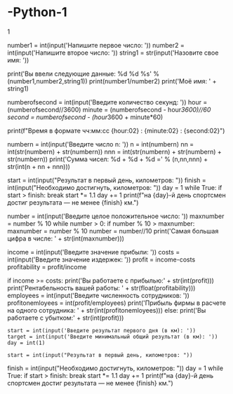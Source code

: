 # -Python-1
1

number1 = int(input('Напишите первое число: '))
number2 = int(input('Напишите второе число: '))
string1 = str(input('Назовите свое имя: '))

print('Вы ввели следующие данные: %d %d %s' % (number1,number2,string1))
print(number1/number2)
print('Моё имя: ' + string1)

numberofsecond = int(input('Введите количество секунд: '))
hour = (numberofsecond//3600)
minute = (numberofsecond - hour*3600)//60
second = numberofsecond - (hour*3600 + minute*60)

print(f"Время в формате чч:мм:сс   {hour:02} : {minute:02} : {second:02}")


numbern = int(input('Введите число n: '))
n = int(numbern)
nn = int(str(numbern) + str(numbern))
nnn = int(str(numbern) + str(numbern) + str(numbern))
print('Сумма чисел: %d + %d + %d =' % (n,nn,nnn) + str(int(n + nn + nnn)))


start = int(input("Результат в первый день, километров: "))
finish = int(input("Необходимо достигнуть, километров: "))
day = 1
while True:
    if start > finish:
        break
    start *= 1.1
    day += 1
print(f"на {day}-й день спортсмен достиг результата — не менее {finish} км.")

number = int(input('Введите целое положительное число: '))
maxnumber = number % 10
while number > 0:
    if number % 10 > maxnumber:
        maxnumber = number % 10
    number = number//10
print('Самая большая цифра в числе: ' + str(int(maxnumber)))


income = int(input('Введите значение прибыли: '))
costs = int(input('Введите значение издержек: '))
profit = income-costs
profitability = profit/income

if income >= costs:
   print('Вы работаете с прибылью:' + str(int(profit)))
   print('Рентабельность вашей работы: ' + str(float(profitability)))
   employees = int(input('Введите численность сотрудников: '))
   profitonemloyees = int(profit/employees)
   print('Прибыль фирмы в расчете на одного сотрудника: ' + str(int(profitonemloyees)))
else:
    print('Вы работаете с убытком:' + str(int(profit)))

    start = int(input('Введите результат первого дня (в км): '))
    target = int(input('Введите минимальный общий результат (в км): '))
    day = int(1)

    start = int(input("Результат в первый день, километров: "))
finish = int(input("Необходимо достигнуть, километров: "))
day = 1
while True:
    if start > finish:
        break
    start *= 1.1
    day += 1
print(f"на {day}-й день спортсмен достиг результата — не менее {finish} км.")
